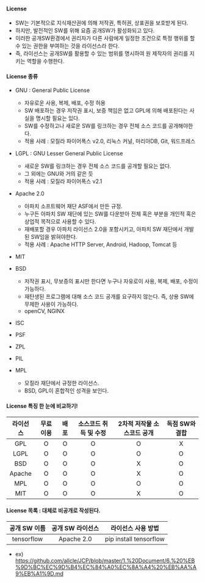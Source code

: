 #### License
* SW는 기본적으로 지식재산권에 의해 저작권, 특허권, 상표권을 보호받게 된다.
* 하지만, 발전적인 SW를 위해 요즘 공개SW가 활성화되고 있다.
* 이러한 공개SW환경에서 권리자가 다른 사람에게 일정한 조건으로 특정 행위를 할 수 있는 권한을 부여하는 것을 라이선스라 한다.
* 즉, 라이선스는 공개SW를 활용할 수 있는 범위를 명시하여 원 제작자의 권리를 지키는 역할을 수행한다.

#### License 종류
* GNU : General Public License
  + 자유로운 사용, 복제, 배포, 수정 허용
  + SW 배포하는 경우 저작권 표시, 보증 책임은 없고 GPL에 의해 배포된다는 사실을 명시할 필요는 있다.
  + SW를 수정하고나 새로운 SW를 링크하는 경우 전체 소스 코드를 공개해야한다.
  + 적용 사례 : 모질라 파이어폭스 v2.0, 리눅스 커널, 마리아DB, Git, 워드프레스

* LGPL : GNU Lesser General Public License
  + 새로운 SW를 링크하는 경우 전체 소스 코드를 공개할 필요는 없다.
  + 그 외에는 GNU와 거의 같은 듯
  + 적용 사례 : 모질라 파이어폭스 v2.1

* Apache 2.0
  + 아파치 소프트웨어 재단 ASF에서 만든 규정.
  + 누구든 아파치 SW 재단에 있는 SW를 다운받아 전체 혹은 부분을 개인적 혹은 상업적 목적으로 사용할 수 있다.
  + 재배포할 경우 아파치 라이선스 2.0을 포함시키고, 아파치 SW 재단에서 개발된 SW임을 밝혀야한다.
  + 적용 사례 : Apache HTTP Server, Android, Hadoop, Tomcat 등

* MIT

* BSD
  + 저작권 표시, 무보증의 표시만 한다면 누구나 자유로이 사용, 복제, 배포, 수정이 가능하다.
  + 재탄생된 프로그램에 대해 소스 코드 공개를 요구하지 않는다. 즉, 상용 SW에 무제한 사용이 가능하다.
  + openCV, NGINX

* ISC

* PSF

* ZPL

* PIL

* MPL
  + 모질라 재단에서 규정한 라이선스.
  + BSD, GPL이 혼합적인 성격을 보인다.

#### License 특징 한 눈에 비교하기!
라이선스|무료 이용|배포|소스코드 취득 및 수정|2차적 저작물 소스코드 공개|독점 SW와 결합
|:---:|:---:|:---:|:---:|:---:|:---:|
|GPL|O|O|O|O|X|
|LGPL|O|O|O|O|O|
|BSD|O|O|O|X|O|
|Apache|O|O|O|X|O|
|MPL|O|O|O|O|O|
|MIT|O|O|O|X|O|
 
#### License 목록 : 대체로 비공개로 작성된다.
공개 SW 이름|공개 SW 라이선스|라이선스 사용 방법|
|:---:|:---:|:---:|
|tensorflow|Apache 2.0|pip install tensorflow|

* ex) https://github.com/allcle/JCP/blob/master/1.%20Document/6.%20%EB%9D%BC%EC%9D%B4%EC%84%A0%EC%8A%A4%20%EB%AA%A9%EB%A1%9D.md
